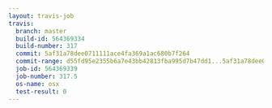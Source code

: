 ```yaml
---
layout: travis-job
travis:
  branch: master
  build-id: 564369334
  build-number: 317
  commit: 5af31a78dee0711111ace4fa369a1ac680b7f264
  commit-range: d55fd95e2355b6a7e43bb42813fba995d7b47dd1...5af31a78dee0711111ace4fa369a1ac680b7f264
  job-id: 564369339
  job-number: 317.5
  os-name: osx
  test-result: 0
---
```

